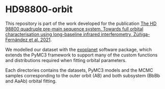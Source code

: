 # HD98800-orbit

This repository is part of the work developed for the publication [The HD 98800 quadruple pre-main sequence system. Towards full orbital characterisation using long-baseline infrared interferometry, Zúñiga-Fernández et al. 2021](https://arxiv.org/abs/2109.02841).

We modelled our dataset with the [exoplanet](https://github.com/exoplanet-dev/exoplanet) software package, which extends the PyMC3 framework to support many of the custom functions and distributions required when fitting orbital parameters. 

Each directories contains the datasets, PyMC3 models and the MCMC samples corresponding to the outer orbit (AB) and both subsystem (BbBb and AaAb) orbital fitting.




